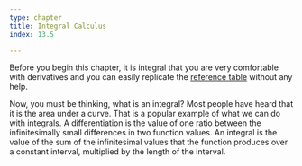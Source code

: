 ```yaml
---
type: chapter
title: Integral Calculus
index: 13.5

---
```

Before you begin this chapter, it is integral that you are very comfortable with derivatives and you can easily replicate the [reference table](https://ymath.io/calculus/derivatives/rt) without any help.

Now, you must be thinking, what is an integral? Most people have heard that it is the area under a curve. That is a popular example of what we can do with integrals. A differentiation is the value of one ratio between the infinitesimally small differences in two function values. An integral is the value of the sum of the infinitesimal values that the function produces over a constant interval, multiplied by the length of the interval.
<!--stackedit_data:
eyJoaXN0b3J5IjpbLTM1Mjc3NTcwM119
-->
